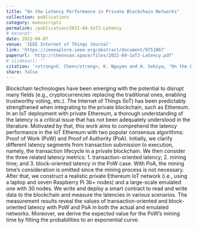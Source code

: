 ```yaml
---
title: "On the Latency Performance in Private Blockchain Networks"
collection: publications
category: manuscripts
permalink: /publication/2022-04-IoTJ-Latency
# excerpt: ''
date: 2022-04-07
venue: 'IEEE Internet of Things Journal'
link: 'https://ieeexplore.ieee.org/abstract/document/9751067'
paperurl: 'http://chenxuan.space/files/2022-04-IoTJ-Latency.pdf'
# slidesurl: ''
citation: '<strong>X. Chen</strong>, K. Nguyen and H. Sekiya, "On the Latency Performance in Private Blockchain Networks," in IEEE Internet of Things Journal, vol. 9, no. 19, pp. 19246-19259, 1 Oct.1, 2022.'
share: false
---
```


Blockchain technologies have been emerging with the potential to disrupt many fields (e.g., cryptocurrencies replacing the traditional ones, enabling trustworthy voting, etc.). The Internet of Things (IoT) has been predictably strengthened when integrating to the private blockchain, such as Ethereum. In an IoT deployment with private Ethereum, a thorough understanding of the latency is a critical issue that has not been adequately understood in the literature. Motivated by that, this work aims to comprehend the latency performance in the IoT Ethereum with two popular consensus algorithms: Proof of Work (PoW) and Proof of Authority (PoA). Initially, we clarify different latency segments from transaction submission to execution, namely, the
transaction lifecycle in a private blockchain. We then consider the three related latency metrics: 1. transaction-oriented latency; 2. mining time; and 3. block-oriented latency in the PoW case. With PoA, the mining time’s consideration is omitted since the mining process is not necessary. After that, we construct a realistic private Ethereum IoT network (i.e., using a laptop and seven Raspberry Pi 3b+ nodes) and a large-scale emulated one with 30 nodes. We write and deploy a smart contract to read and write data to the blockchain and measure the latencies in various scenarios. The measurement results reveal the values of transaction-oriented and block-oriented latency with PoW and PoA in both the actual and emulated networks. Moreover, we
derive the expected value for the PoW’s mining time by fitting the probabilities to an exponential curve.